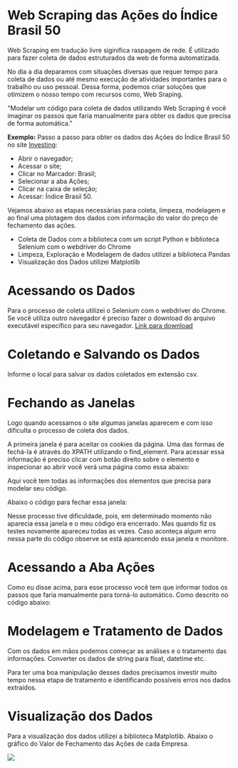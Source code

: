 # Web Scraping das Ações do Índice Brasil 50

Web Scraping em tradução livre siginifica raspagem de rede. É utilizado para fazer coleta de dados estruturados da web de forma automatizada.

No dia a dia deparamos com situações diversas que requer tempo para coleta de dados ou até mesmo execução de atividades importantes para o trabalho ou uso pessoal.
Dessa forma, podemos criar soluções que otimizem o nosso tempo com recursos como, Web Sraping. 


"Modelar um código para coleta de dados utilizando Web Scraping é você imaginar os passos que faria manualmente para obter os dados que precisa de forma automática."

**Exemplo:** Passo a passo para obter os dados das Ações do Índice Brasil 50 no site [Investing](https://br.investing.com/markets/brazil):

* Abrir o navegador;
* Acessar o site;
* Clicar no Marcador: Brasil;
* Selecionar a aba Ações;
* Clicar na caixa de seleção;
* Acessar: Índice Brasil 50.


Vejamos abaixo as etapas necessárias para coleta, limpeza, modelagem e ao final uma plotagem dos dados com informação do valor do preço de fechamento das ações.

* Coleta de Dados com a biblioteca com um script Python e biblioteca Selenium com o webdriver do Chrome
* Limpeza, Exploração e Modelagem de dados utilizei a biblioteca Pandas
* Visualização dos Dados utilizei Matplotlib

# Acessando os Dados

Para o processo de coleta utilizei o Selenium com o webdriver do Chrome. Se você utiliza outro navegador é preciso fazer o 
download do arquivo executável específico para seu navegador. [Link para download](https://www.selenium.dev/downloads)


# Coletando e Salvando os Dados
Informe o local para salvar os dados coletados em extensão csv.


# Fechando as Janelas
Logo quando acessamos o site algumas janelas aparecem e com isso dificulta o processo de coleta dos dados. 

A primeira janela é para aceitar os cookies da página. Uma das formas de fechá-la é através do XPATH utilizando o find_element. Para acessar essa informação é preciso clicar com botão 
direito sobre o elemento e inspecionar ao abrir você verá uma página como essa abaixo:

Aqui você tem todas as informações dos elementos que precisa para modelar seu código.


Abaixo o código para fechar essa janela:


Nesse processo tive dificuldade, pois, em determinado momento não aparecia essa janela e o meu código era encerrado. Mas quando fiz os testes novamente apareceu todas as vezes. 
Caso aconteça algum erro nessa parte do código observe se está aparecendo essa janela e monitore.


# Acessando a Aba Ações

Como eu disse acima, para esse processo você tem que informar todos os passos que faria manualmente para torná-lo automático. Como descrito no código abaixo: 


# Modelagem e Tratamento de Dados

Com os dados em mãos podemos começar as análises e o tratamento das informações. Converter os dados de string para float, datetime etc. 

Para ter uma boa manipulação desses dados precisamos investir muito tempo nessa etapa de tratamento e identificando possíveis erros nos dados extraídos.


# Visualização dos Dados

Para a visualização dos dados utilizei a biblioteca Matplotlib. Abaixo o gráfico do Valor de Fechamento das Ações de cada Empresa.

<img src = "https://github.com/maisonhenrique/portifolio/blob/cf3fd424e366c5e34b0870e77868cc5482c4896b/Web_Scraping_Investing/Grafico.png" />


